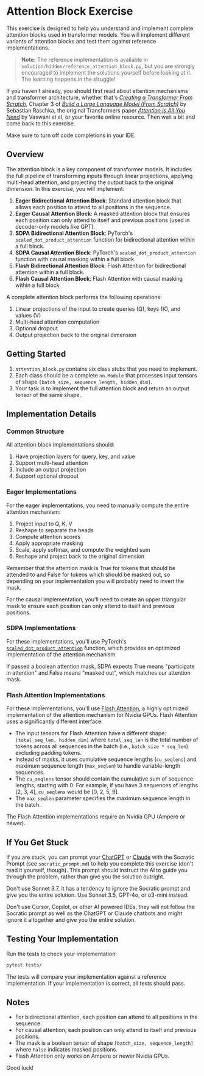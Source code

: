 # Attention Block Exercise

This exercise is designed to help you understand and implement complete attention blocks used in transformer models. You will implement different variants of attention blocks and test them against reference implementations.

> **Note:** The reference implementation is available in `solution/hidden/reference_attention_block.py`, but you are strongly encouraged to implement the solutions yourself before looking at it. The learning happens in the struggle!

If you haven't already, you should first read about attention mechanisms and transformer architecture, whether that's [*Creating a Transformer From Scratch*](https://benjaminwarner.dev/2023/07/01/attention-mechanism.html), Chapter 3 of [*Build a Large Language Model (From Scratch)*](https://sebastianraschka.com/books) by Sebastian Raschka, the original Transformers paper [*Attention is All You Need*](https://arxiv.org/abs/1706.03762) by Vaswani et al, or your favorite online resource. Then wait a bit and come back to this exercise.

Make sure to turn off code completions in your IDE.

## Overview

The attention block is a key component of transformer models. It includes the full pipeline of transforming inputs through linear projections, applying multi-head attention, and projecting the output back to the original dimension. In this exercise, you will implement:

1. **Eager Bidirectional Attention Block**: Standard attention block that allows each position to attend to all positions in the sequence.
2. **Eager Causal Attention Block**: A masked attention block that ensures each position can only attend to itself and previous positions (used in decoder-only models like GPT).
3. **SDPA Bidirectional Attention Block**: PyTorch's `scaled_dot_product_attention` function for bidirectional attention within a full block.
4. **SDPA Causal Attention Block**: PyTorch's `scaled_dot_product_attention` function with causal masking within a full block.
5. **Flash Bidirectional Attention Block**: Flash Attention for bidirectional attention within a full block.
6. **Flash Causal Attention Block**: Flash Attention with causal masking within a full block.

A complete attention block performs the following operations:
1. Linear projections of the input to create queries (Q), keys (K), and values (V)
2. Multi-head attention computation
3. Optional dropout
4. Output projection back to the original dimension

## Getting Started

1. `attention_block.py` contains six class stubs that you need to implement.
2. Each class should be a complete `nn.Module` that processes input tensors of shape `[batch_size, sequence_length, hidden_dim]`.
3. Your task is to implement the full attention block and return an output tensor of the same shape.

## Implementation Details

### Common Structure

All attention block implementations should:
1. Have projection layers for query, key, and value
2. Support multi-head attention
3. Include an output projection
4. Support optional dropout

### Eager Implementations

For the eager implementations, you need to manually compute the entire attention mechanism:
1. Project input to Q, K, V
2. Reshape to separate the heads
3. Compute attention scores
4. Apply appropriate masking
5. Scale, apply softmax, and compute the weighted sum
6. Reshape and project back to the original dimension

Remember that the attention mask is True for tokens that should be attended to and False for tokens which should be masked out, so depending on your implementation you will probably need to invert the mask.

For the causal implementation, you'll need to create an upper triangular mask to ensure each position can only attend to itself and previous positions.

### SDPA Implementations

For these implementations, you'll use PyTorch's [`scaled_dot_product_attention`](https://pytorch.org/docs/stable/generated/torch.nn.functional.scaled_dot_product_attention.html) function, which provides an optimized implementation of the attention mechanism.

If passed a boolean attention mask, SDPA expects True means "participate in attention" and False means "masked out", which matches our attention mask.

### Flash Attention Implementations

For these implementations, you'll use [Flash Attention](https://github.com/Dao-AILab/flash-attention), a highly optimized implementation of the attention mechanism for Nvidia GPUs. Flash Attention uses a significantly different interface:

- The input tensors for Flash Attention have a different shape: `[total_seq_len, hidden_dim]` where `total_seq_len` is the total number of tokens across all sequences in the batch (i.e., `batch_size * seq_len`) excluding padding tokens.
- Instead of masks, it uses cumulative sequence lengths (`cu_seqlens`) and maximum sequence length (`max_seqlen`) to handle variable-length sequences.
- The `cu_seqlens` tensor should contain the cumulative sum of sequence lengths, starting with 0. For example, if you have 3 sequences of lengths [2, 3, 4], `cu_seqlens` would be [0, 2, 5, 9].
- The `max_seqlen` parameter specifies the maximum sequence length in the batch.

The Flash Attention implementations require an Nvidia GPU (Ampere or newer).

## If You Get Stuck

If you are stuck, you can prompt your [ChatGPT](https://chatgpt.com) or [Claude](https://claude.ai) with the Socratic Prompt (see `socratic_prompt.md`) to help you complete this exercise (don't read it yourself, though). This prompt should instruct the AI to guide you through the problem, rather than give you the solution outright.

Don't use Sonnet 3.7, it has a tendency to ignore the Socratic prompt and give you the entire solution. Use Sonnet 3.5, GPT-4o, or o3-mini instead.

Don't use Cursor, Copilot, or other AI powered IDEs, they will not follow the Socratic prompt as well as the ChatGPT or Claude chatbots and might ignore it altogether and give you the entire solution.

## Testing Your Implementation

Run the tests to check your implementation:

```bash
pytest tests/
```

The tests will compare your implementation against a reference implementation. If your implementation is correct, all tests should pass.

## Notes

- For bidirectional attention, each position can attend to all positions in the sequence.
- For causal attention, each position can only attend to itself and previous positions.
- The mask is a boolean tensor of shape `[batch_size, sequence_length]` where `False` indicates masked positions.
- Flash Attention only works on Ampere or newer Nvidia GPUs.

Good luck! 